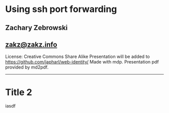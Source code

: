 # Using ssh port forwarding
## Zachary Zebrowski
## zakz@zakz.info
License: Creative Commons Share Alike 
Presentation will be added to https://github.com/japharl/web-identity/
Made with mdp.
Presentation pdf provided by md2pdf.

---
# Title 2

iasdf


